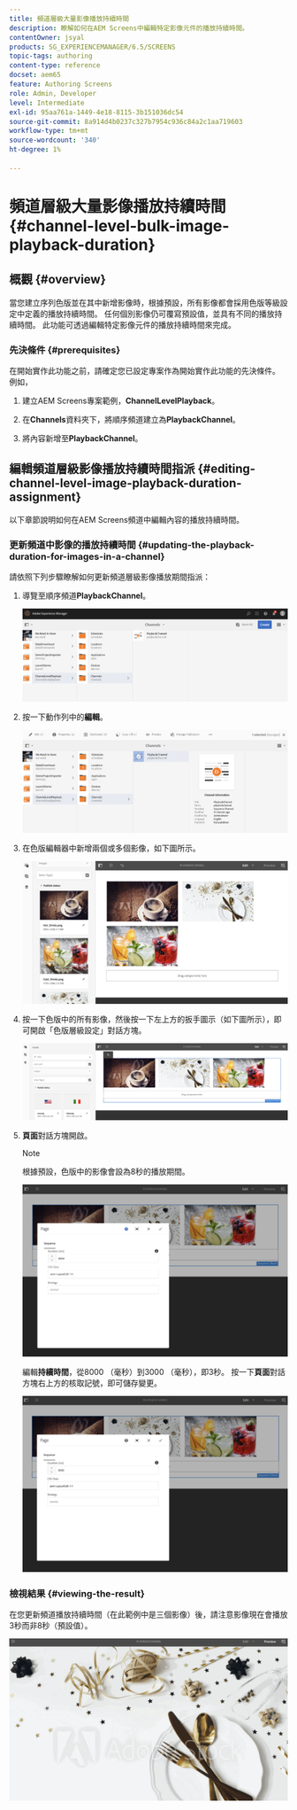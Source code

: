 ```yaml
---
title: 頻道層級大量影像播放持續時間
description: 瞭解如何在AEM Screens中編輯特定影像元件的播放持續時間。
contentOwner: jsyal
products: SG_EXPERIENCEMANAGER/6.5/SCREENS
topic-tags: authoring
content-type: reference
docset: aem65
feature: Authoring Screens
role: Admin, Developer
level: Intermediate
exl-id: 95aa761a-1449-4e18-8115-3b151036dc54
source-git-commit: 8a914d4b0237c327b7954c936c84a2c1aa719603
workflow-type: tm+mt
source-wordcount: '340'
ht-degree: 1%

---
```


# 頻道層級大量影像播放持續時間 {#channel-level-bulk-image-playback-duration}

## 概觀 {#overview}

當您建立序列色版並在其中新增影像時，根據預設，所有影像都會採用色版等級設定中定義的播放持續時間。 任何個別影像仍可覆寫預設值，並具有不同的播放持續時間。 此功能可透過編輯特定影像元件的播放持續時間來完成。

### 先決條件 {#prerequisites}

在開始實作此功能之前，請確定您已設定專案作為開始實作此功能的先決條件。 例如，

1. 建立AEM Screens專案範例，**ChannelLevelPlayback**。

1. 在&#x200B;**Channels**&#x200B;資料夾下，將順序頻道建立為&#x200B;**PlaybackChannel**。

1. 將內容新增至&#x200B;**PlaybackChannel**。

## 編輯頻道層級影像播放持續時間指派 {#editing-channel-level-image-playback-duration-assignment}

以下章節說明如何在AEM Screens頻道中編輯內容的播放持續時間。

### 更新頻道中影像的播放持續時間 {#updating-the-playback-duration-for-images-in-a-channel}

請依照下列步驟瞭解如何更新頻道層級影像播放期間指派：

1. 導覽至順序頻道&#x200B;**PlaybackChannel**。

   ![screen_shot_2019-06-24at62818pm](assets/screen_shot_2019-06-24at62818pm.png)

1. 按一下動作列中的&#x200B;**編輯**。

   ![screen_shot_2019-06-24at70141pm](assets/screen_shot_2019-06-24at70141pm.png)

1. 在色版編輯器中新增兩個或多個影像，如下圖所示。

   ![screen_shot_2019-06-24at90534pm](assets/screen_shot_2019-06-24at90534pm.png)

1. 按一下色版中的所有影像，然後按一下左上方的扳手圖示（如下圖所示），即可開啟「色版層級設定」對話方塊。

   ![screen_shot_2019-06-25at95945am](assets/screen_shot_2019-06-25at95945am.png)

1. **頁面**&#x200B;對話方塊開啟。

   >[!NOTE]
   >根據預設，色版中的影像會設為8秒的播放期間。

   ![screen_shot_2019-06-25at100343am](assets/screen_shot_2019-06-25at100343am.png)

   編輯&#x200B;**持續時間**，從8000 （毫秒）到3000 （毫秒），即3秒。 按一下&#x200B;**頁面**&#x200B;對話方塊右上方的核取記號，即可儲存變更。

   ![screen_shot_2019-06-25at101527am](assets/screen_shot_2019-06-25at101527am.png)

### 檢視結果 {#viewing-the-result}

在您更新頻道播放持續時間（在此範例中是三個影像）後，請注意影像現在會播放3秒而非8秒（預設值）。

![channel_preview](assets/channel_preview.gif)
